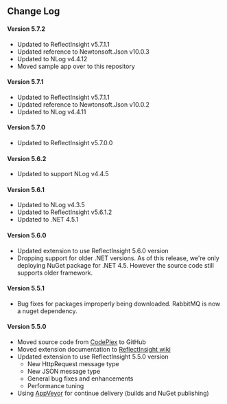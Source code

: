 ## Change Log ##

#### Version 5.7.2 ####
 * Updated to ReflectInsight v5.7.1.1
 * Updated reference to Newtonsoft.Json v10.0.3
 * Updated to NLog v4.4.12
 * Moved sample app over to this repository

#### Version 5.7.1 ####
 * Updated to ReflectInsight v5.7.1.1
 * Updated reference to Newtonsoft.Json v10.0.2
 * Updated to NLog v4.4.11

#### Version 5.7.0 ####
 * Updated to ReflectInsight v5.7.0.0

#### Version 5.6.2 ####
* Updated to support NLog v4.4.5
 
#### Version 5.6.1 ####
* Updated to NLog v4.3.5
* Updated to ReflectInsight v5.6.1.2
* Updated to .NET 4.5.1

#### Version 5.6.0 ####
 * Updated extension to use ReflectInsight 5.6.0 version
 * Dropping support for older .NET versions. As of this release, we're only deploying NuGet package for .NET 4.5. However the source code still supports older framework. 
 
#### Version 5.5.1 ####
 * Bug fixes for packages improperly being downloaded. RabbitMQ is now a nuget dependency.
 
#### Version 5.5.0 ####
 * Moved source code from [CodePlex](http://insightextensions.codeplex.com/ "CodePlex") to GitHub
 * Moved extension documentation to [ReflectInsight wiki](https://reflectsoftware.atlassian.net/wiki/display/RI5/ReflectInsight+5+documentation "ReflectInsight wiki") 
 * Updated extension to use ReflectInsight 5.5.0 version
 	* New HttpRequest message type
 	* New JSON message type
 	* General bug fixes and enhancements
 	* Performance tuning
 * Using [AppVeyor](http://www.appveyor.com/ "AppVeyor") for continue delivery (builds and NuGet publishing)
